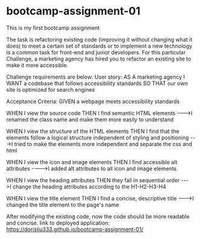 # bootcamp-assignment-01

This is my first bootcamp assignment

The task is refactoring existing code (improving it without changing what it does) to meet a certain set of standards or to implement a new technology is a common task for front-end and junior developers. For this particular Challenge, a marketing agency has hired you to refactor an existing site to make it more accessible.

Challenge requirements are below:
User story: 
AS A marketing agency
I WANT a codebase that follows accessibility standards
SO THAT our own site is optimized for search engines

Acceptance Criteria:
GIVEN a webpage meets accessibility standards

WHEN I view the source code
THEN I find semantic HTML elements
--->I renamed the class name and make them more easily to understand

WHEN I view the structure of the HTML elements
THEN I find that the elements follow a logical structure independent of styling and positioning
--->I tried to make the elements more independent and separate the css and html

WHEN I view the icon and image elements
THEN I find accessible alt attributes
---->I added alt attributes to all icon and image elements

WHEN I view the heading attributes
THEN they fall in sequential order
--->I change the heading attributes according to the H1-H2-H3-H4

WHEN I view the title element
THEN I find a concise, descriptive title
--->I changed the title element to the page's name

After modifying the existing code, now the code should be more readable and concise.
link to deployed application:
https://dorisliu333.github.io/bootcamp-assignment-01/